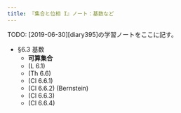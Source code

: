 ```yaml
---
title: 『集合と位相 I』ノート：基数など
---
```


TODO: [2019-06-30][diary395]の学習ノートをここに記す。

* §6.3 基数
  * **可算集合**
  * (L 6.1)
  * (Th 6.6)
  * (Cl 6.6.1)
  * (Cl 6.6.2) (Bernstein)
  * (Cl 6.6.3)
  * (Cl 6.6.4)

